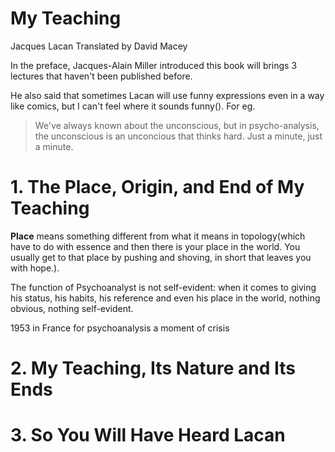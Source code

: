 # My Teaching
Jacques Lacan
Translated by David Macey

In the preface, Jacques-Alain Miller introduced this book will brings 3 lectures that haven't been published before.

He also said that sometimes Lacan will use funny expressions even in a way like comics, but I can't feel where it sounds funny(). For eg. 
> We've always known about the unconscious, but in psycho-analysis, the unconscious is an unconcious that thinks hard. Just a minute, just a minute.


# 1. The Place, Origin, and End of My Teaching

**Place** means something different from what it means in topology(which have to do with essence and then there is your place in the world. You usually get to that place by pushing and shoving, in short that leaves you with hope.).

The function of Psychoanalyst is not self-evident: when it comes to giving his status, his habits, his reference and even his place in the world, nothing obvious, nothing self-evident.

1953 in France for psychoanalysis a moment of crisis


# 2. My Teaching, Its Nature and Its Ends
# 3. So You Will Have Heard Lacan
 